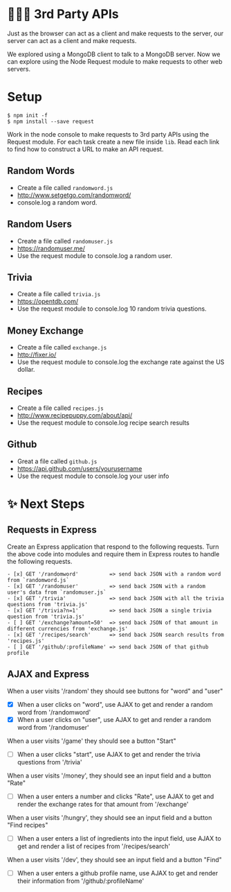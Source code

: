 # 👨‍👩‍👧 3rd Party APIs 

Just as the browser can act as a client and make requests to the server,
our server can act as a client and make requests.

We explored using a MongoDB client to talk to a MongoDB server. Now we
can explore using the Node Request module to make requests to other web servers.

# Setup

```
$ npm init -f
$ npm install --save request
```

Work in the node console to make requests to 3rd party APIs using the Request module.
For each task create a new file inside `lib`. 
Read each link to find how to construct a URL to make an API request.

## Random Words

- Create a file called `randomword.js` 
- http://www.setgetgo.com/randomword/
- console.log a random word.

## Random Users

- Create a file called `randomuser.js`
- https://randomuser.me/
- Use the request module to console.log a random user.

## Trivia

- Create a file called `trivia.js`
- https://opentdb.com/
- Use the request module to console.log 10 random trivia questions.

## Money Exchange

- Create a file called `exchange.js`
- http://fixer.io/
- Use the request module to console.log the exchange rate against the US dollar.

## Recipes

- Create a file called `recipes.js`
- http://www.recipepuppy.com/about/api/
- Use the request module to console.log recipe search results

## Github

- Great a file called `github.js`
- https://api.github.com/users/yourusername
- Use the request module to console.log your user info

# ✨ Next Steps

## Requests in Express

Create an Express application that respond to the following requests.
Turn the above code into modules and require them in Express routes to handle 
the following requests.

```
- [x] GET '/randomword'          => send back JSON with a random word from `randomword.js`
- [x] GET '/randomuser'          => send back JSON with a random user's data from `randomuser.js`
- [x] GET '/trivia'              => send back JSON with all the trivia questions from 'trivia.js'
- [x] GET '/trivia?n=1'          => send back JSON a single trivia question from 'trivia.js'
- [ ] GET '/exchange?amount=50'  => send back JSON of that amount in different currencies from 'exchange.js'
- [x] GET '/recipes/search'      => send back JSON search results from 'recipes.js'
- [ ] GET '/github/:profileName' => send back JSON of that github profile
```

## AJAX and Express

When a user visits '/random' they should see buttons for "word" and "user"
- [x] When a user clicks on "word", use AJAX to get and render a random word from '/randomword'
- [x] When a user clicks on "user", use AJAX to get and render a random word from '/randomuser'

When a user visits '/game' they should see a button "Start"
- [ ] When a user clicks "start", use AJAX to get and render the trivia questions from '/trivia'

When a user visits '/money', they should see an input field and a button "Rate"
- [ ] When a user enters a number and clicks "Rate", use AJAX to get and render the exchange rates for that amount from '/exchange'

When a user visits '/hungry', they should see an input field and a button "Find recipes"
- [ ] When a user enters a list of ingredients into the input field, use AJAX to get and render a list of recipes from '/recipes/search'

When a user visits '/dev', they should see an input field and a button "Find"
- [ ] When a user enters a github profile name, use AJAX to get and render their information from '/github/:profileName'
